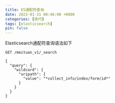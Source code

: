 ```yaml
---
title: ES通配符查询
date: 2023-01-31 00:46:00 +0800
categories: [技巧]
tags: [elasticsearch]
pin: false
---
```


Elasticsearch通配符查询语法如下

```text
GET /meituan_v1/_search

{
  "query": {
    "wildcard": {
      "uripath": {
        "value": "*collect_info/index/form/id*"
      }
    }
  }
}
```
